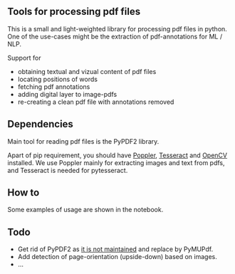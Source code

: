 ## Tools for processing pdf files

This is a small and light-weighted library for processing pdf files in python.
One of the use-cases might be the extraction of pdf-annotations for ML / NLP.

Support for

* obtaining textual and vizual content of pdf files
* locating positions of words
* fetching pdf annotations
* adding digital layer to image-pdfs
* re-creating a clean pdf file with annotations removed


## Dependencies

Main tool for reading pdf files is the PyPDF2 library.

Apart of pip requirement, you should have [Poppler](https://poppler.freedesktop.org/), [Tesseract](https://tesseract-ocr.github.io/tessdoc/Home.html) and [OpenCV](https://opencv.org/) installed. 
We use Poppler mainly for extracting images and text from pdfs, and Tesseract is needed for pytesseract.

## How to

Some examples of usage are shown in the notebook.

## Todo

* Get rid of PyPDF2 as [it is not maintained](https://stackoverflow.com/questions/63199763/maintained-alternatives-to-pypdf2) and replace by PyMUPdf.
* Add detection of page-orientation (upside-down) based on images.
* ...
